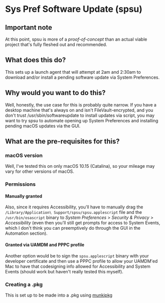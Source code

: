 # Sys Pref Software Update (spsu)

## Important note
At this point, spsu is more of a *proof-of-concept* than an actual viable project that's fully fleshed out and recommended.

## What does this do?
This sets up a launch agent that will attempt at 2am and 2:30am to download and/or install a pending software update via System Preferences.

## Why would you want to do this?
Well, honestly, the use case for this is probably quite narrow. If you have a desktop machine that's always on and isn't FileVault-encrypted, and you don't trust /usr/sbin/softwareupdate to install updates via script, you may want to try spsu to automate opening up System Preferences and installing pending macOS updates via the GUI.

## What are the pre-requisites for this?
### macOS version
Well, I've tested this on only macOS 10.15 (Catalina), so your mileage may vary for other versions of macOS.

### Permissions
#### Manually granted
Also, since it requires Accessibility, you'll have to manually drag the `/Library/Application\ Support/spsu/spsu.applescript` file and the `/usr/bin/osascript` binary to *System Preferences* > *Security & Privacy* > *Accessibility* (even then you'll still get prompts for access to System Events, which I don't think you can preemptively do through the GUI in the Automation section).

#### Granted via UAMDM and PPPC profile
Another option would be to sign the `spsu.applescript` binary with your developer certificate and then use a PPPC profile to allow your UAMDM'ed Mac to have that codesigning info allowed for Accessibility and System Events (should work but haven't really tested this myself).

### Creating a .pkg
This is set up to be made into a .pkg using [munkipkg](https://github.com/munki/munki-pkg)
